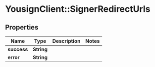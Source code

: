 # YousignClient::SignerRedirectUrls

## Properties
Name | Type | Description | Notes
------------ | ------------- | ------------- | -------------
**success** | **String** |  | 
**error** | **String** |  | 

